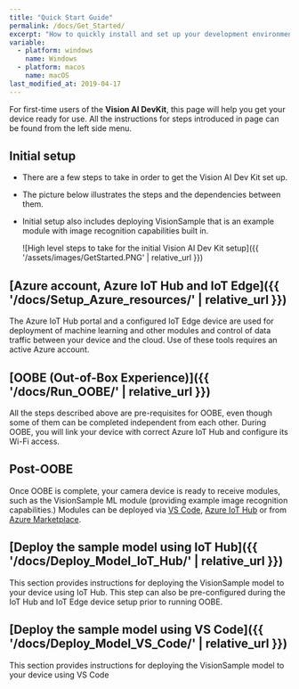 ```yaml
---
title: "Quick Start Guide"
permalink: /docs/Get_Started/
excerpt: "How to quickly install and set up your development environment to use the Vision AI DevKit."
variable:
  - platform: windows
    name: Windows
  - platform: macos
    name: macOS
last_modified_at: 2019-04-17
---
```


For first-time users of the **Vision AI DevKit**, this page will help you get your device ready for use. All the instructions for steps introduced in page can be found from the left side menu.

## Initial setup

* There are a few steps to take in order to get the Vision AI Dev Kit set up.
* The picture below illustrates the steps and the dependencies between them.
* Initial setup also includes deploying VisionSample that is an example module with image recognition capabilities built in.

    ![High level steps to take for the initial Vision AI Dev Kit setup]({{ '/assets/images/GetStarted.PNG' | relative_url }})

## [Azure account, Azure IoT Hub and IoT Edge]({{ '/docs/Setup_Azure_resources/' | relative_url }})

The Azure IoT Hub portal and a configured IoT Edge device are used for deployment of machine learning and other modules and control of data traffic between your device and the cloud. Use of these tools requires an active Azure account.

## [OOBE (Out-of-Box Experience)]({{ '/docs/Run_OOBE/' | relative_url }})

All the steps described above are pre-requisites for OOBE, even though some of them can be completed independent from each other. During OOBE, you will link your device with correct Azure IoT Hub and configure its Wi-Fi access.

## Post-OOBE

Once OOBE is complete, your camera device is ready to receive modules, such as the VisionSample ML module (providing example image recognition capabilities.) Modules can be deployed via [VS Code](https://code.visualstudio.com/), [Azure IoT Hub](https://azure.microsoft.com/en-us/services/iot-hub/) or from [Azure Marketplace](https://azuremarketplace.microsoft.com/en-us/marketplace/apps).

## [Deploy the sample model using IoT Hub]({{ '/docs/Deploy_Model_IoT_Hub/' | relative_url }})

This section provides instructions for deploying the VisionSample model to your device using IoT Hub. This step can also be pre-configured during the IoT Hub and IoT Edge device setup prior to running OOBE.

## [Deploy the sample model using VS Code]({{ '/docs/Deploy_Model_VS_Code/' | relative_url }})

This section provides instructions for deploying the VisionSample model to your device using VS Code
